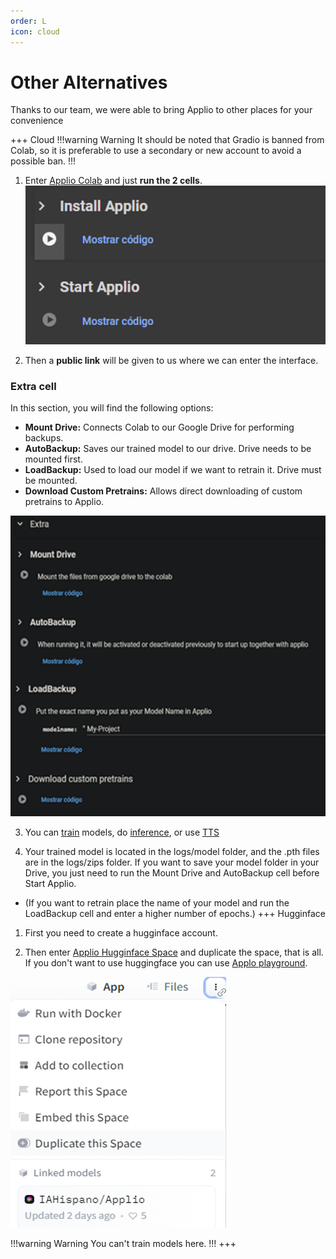 ```yaml
---
order: L
icon: cloud
---
```


# Other Alternatives
Thanks to our team, we were able to bring Applio to other places for your convenience

+++ Cloud
 !!!warning Warning
 It should be noted that Gradio is banned from Colab, so it is preferable to use a secondary or new account to avoid a possible ban.
 !!!
 1. Enter [Applio Colab](https://colab.research.google.com/github/iahispano/applio/blob/master/assets/Applio.ipynb) and just **run the 2 cells**. 
 ![](../assets/Colab.png)

 2. Then a **public link** will be given to us where we can enter the interface.

 ### Extra cell
 In this section, you will find the following options:

 - **Mount Drive:** Connects Colab to our Google Drive for performing backups.
 - **AutoBackup:** Saves our trained model to our drive. Drive needs to be mounted first.
 - **LoadBackup:** Used to load our model if we want to retrain it. Drive must be mounted.
 - **Download Custom Pretrains:** Allows direct downloading of custom pretrains to Applio.

 ![](../assets/ExtraColab.png)

 3. You can [train](/get-started\training.md/) models, do [inference](/get-started\inferencing.md/), or use [TTS](/get-started\tts.md/)

 4. Your trained model is located in the logs/model folder, and the .pth files are in the logs/zips folder. If you want to save your model folder in your Drive, you just need to run the Mount Drive and AutoBackup cell before Start Applio.

 -  (If you want to retrain place the name of your model and run the LoadBackup cell and enter a higher number of epochs.)
+++ Hugginface
 1. First you need to create a hugginface account.

 2. Then enter [Applio Hugginface Space](https://huggingface.co/spaces/IAHispano/Applio) and duplicate the space, that is all. If you don't want to use huggingface you can use  [Applo playground](https://applio.org/playground).
 
 ![](../assets/Duplicate.png)
 
 !!!warning Warning
 You can't train models here.
 !!!
+++
